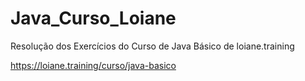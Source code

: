 # Java_Curso_Loiane
Resolução dos Exercícios do Curso de Java Básico de loiane.training

https://loiane.training/curso/java-basico

